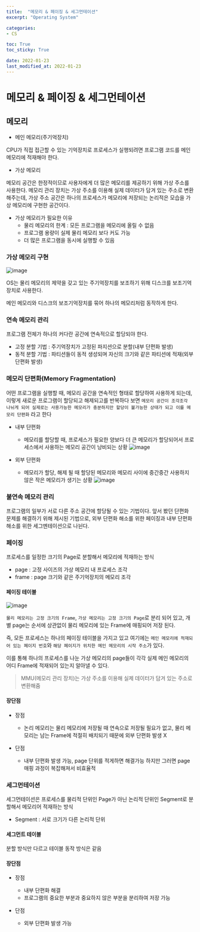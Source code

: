 ```yaml
---
title:  "메모리 & 페이징 & 세그먼테이션"
excerpt: "Operating System"

categories:
- CS

toc: True
toc_sticky: True

date: 2022-01-23
last_modified_at: 2022-01-23
---
```


# 메모리 & 페이징 & 세그먼테이션

## 메모리

- 메인 메모리(주기억장치)

CPU가 직접 접근할 수 있는 기억장치로 프로세스가 실행되려면 프로그램 코드를 메인 메모리에 적재해야 한다. 

- 가상 메모리

메모리 공간은 한정적이므로 사용자에게 더 많은 메모리를 제공하기 위해 가상 주소를 사용한다. 메모리 관리 장치는 가상 주소를 이용해 실제 데이터가 담겨 있는 주소로 변환해주는데, 가상 주소 공간은 하나의 프로세스가 메모리에 저장되는 논리적은 모습을 가상 메모리에 구현한 공간이다.

- 가상 메모리가 필요한 이유
  - 물리 메모리의 한계 : 모든 프로그램을 메모리에 올릴 수 없음
  - 프로그램 용량이 실제 물리 메모리 보다 커도 가능
  - 더 많은 프로그램을 동시에 실행할 수 있음

### 가상 메모리 구현

![image](https://user-images.githubusercontent.com/76996686/151099892-0195dc4c-33cf-4d44-97d9-9c4d2c57b263.png)

OS는 물리 메모리의 제약을 갖고 있는 주기억장치를 보조하기 위해 디스크를 보조기억 장치로 사용한다.

메인 메모리와 디스크의 보조기억장치를 묶어 하나의 메모리처럼 동작하게 한다.

### 연속 메모리 관리

프로그램 전체가 하나의 커다란 공간에 연속적으로 할당되야 한다.

- 고정 분할 기법 : 주기억장치가 고정된 파지션으로 분할(내부 단편화 발생)
- 동적 분할 기법 : 파티션들이 동적 생성되며 자신의 크기와 같은 파티션에 적재(외부 단편화 발생)

### 메모리 단편화(Memory Fragmentation)

어떤 프로그램을 실행할 때, 메모리 공간을 연속적인 형태로 할당하여 사용하게 되는데, 이렇게 새로운 프로그램이 할당되고 해제되고를 반복하다 보면 `메모리 공간이 조각조각 나뉘게 되어 실제로는 사용가능한 메모리가 충분하지만 할당이 불가능한 상태가 되고 이를 메모리 단편화` 라고 한다

- 내부 단편화
  - 메모리를 할당할 때, 프로세스가 필요한 양보다 더 큰 메모리가 할당되어서 프로세스에서 사용하는 메모리 공간이 낭비되는 상황
  ![image](https://user-images.githubusercontent.com/76996686/151100084-0b3ca96d-e937-429d-a0f9-a309fe892b9d.png)


- 외부 단편화
  - 메모리가 할당, 해제 될 때 할당된 메모리와 메모리 사이에 중간중간 사용하지 않은 작은 메모리가 생기는 상황
    ![image](https://user-images.githubusercontent.com/76996686/151100192-f628e591-cee1-4ce3-9cac-607f1dad41d7.png)   

### 불연속 메모리 관리

프로그램의 일부가 서로 다른 주소 공간에 할당될 수 있는 기법이다. 앞서 봤던 단편화 문제를 해결하기 위해 제시된 기법으로, 외부 단편화 해소를 위한 페이징과 내부 단편화 해소를 위한 세그멘테이션으로 나뉜다.

### 페이징

프로세스를 일정한 크기의 Page로 분할해서 메모리에 적재하는 방식

- page : 고정 사이즈의 가상 메모리 내 프로세스 조각
- frame : page 크기와 같은 주기억장치의 메모리 조각

#### 페이징 테이블

![image](https://user-images.githubusercontent.com/76996686/151100715-72e1c46c-3819-4487-bbf2-e2eae1989387.png)

`물리 메모리는 고정 크기의 Frame`, `가상 메모리는 고정 크기의 Page`로 분리 되어 있고, 개별 page는 순서에 상관없이 물리 메모리에 있는 Frame에 매핑되어 저장 된다.

즉, 모든 프로세스는 하나의 페이징 테이블을 가지고 있고 여기에는 `메인 메모리에 적재되어 있는 페이지 번호`와 `해당 페이지가 위치한 메인 메모리의 시작 주소`가 있다.

이를 통해 하나의 프로세스를 나눈 가상 메모리의 page들이 각각 실제 메인 메모리의 어디 Frame에 적재되어 있는지 알아낼 수 있다.

> MMU(메모리 관리 장치)는 가상 주소를 이용해 실제 데이터가 담겨 있는 주소로 변환해줌

#### 장단점

- 장점
  - 논리 메모리는 물리 메모리에 저장될 때 연속으로 저장될 필요가 없고, 물리 메모리는 남는 Frame에 적절히 배치되기 때문에 외부 단편화 발생 X

- 단점
  - 내부 단편화 발생 가능, page 단위를 적게하면 해결가능 하지만 그러면 page 매핑 과정이 복잡해져서 비효율적

### 세그먼테이션

세그먼테이션은 프로세스를 물리적 단위인 Page가 아닌 논리적 단위인 Segment로 분할해서 메모리어 적재하는 방식

- Segment : 서로 크기가 다른 논리적 단위

#### 세그먼트 테이블

분할 방식만 다르고 테이블 동작 방식은 같음

#### 장단점

- 장점
  - 내부 단편화 해결
  - 프로그램의 중요한 부분과 중요하지 않은 부분을 분리하여 저장 가능

- 단점
  - 외부 단편화 발생 가능
